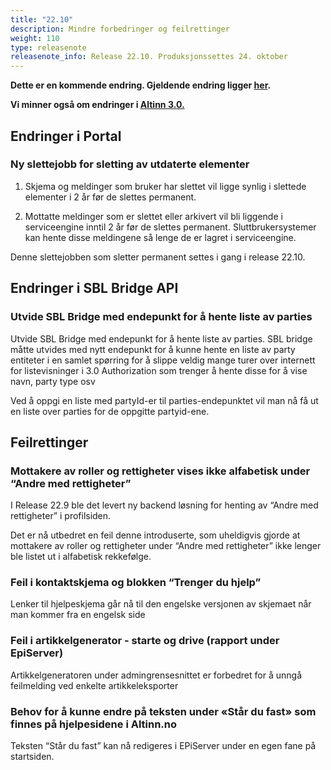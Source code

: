 ```yaml
---
title: "22.10"
description: Mindre forbedringer og feilrettinger
weight: 110
type: releasenote
releasenote_info: Release 22.10. Produksjonssettes 24. oktober
---
```

**Dette er en kommende endring. Gjeldende endring ligger [her](../22-9).**

**Vi minner også om endringer i [Altinn 3.0.](https://github.com/Altinn/altinn-studio/releases)**

## Endringer i Portal

### Ny slettejobb for sletting av utdaterte elementer

1)	Skjema og meldinger som bruker har slettet vil ligge synlig i slettede elementer i 2 år før de slettes permanent. 

2)	Mottatte meldinger som er slettet eller arkivert vil bli liggende i serviceengine inntil 2 år før de slettes permanent. Sluttbrukersystemer kan hente disse meldingene så lenge de er lagret i serviceengine.

Denne slettejobben som sletter permanent settes i gang i release 22.10.  

## Endringer i SBL Bridge API

### Utvide SBL Bridge med endepunkt for å hente liste av parties

Utvide SBL Bridge med endepunkt for å hente liste av parties. SBL bridge måtte utvides med nytt endepunkt for å kunne hente en liste av party entiteter i en samlet spørring for å slippe veldig mange turer over internett for listevisninger i 3.0 Authorization som trenger å hente disse for å vise navn, party type osv

Ved å oppgi en liste med partyId-er til parties-endepunktet vil man nå få ut en liste over parties for de oppgitte partyid-ene.

## Feilrettinger

### Mottakere av roller og rettigheter vises ikke alfabetisk under “Andre med rettigheter”

I Release 22.9 ble det levert ny backend løsning for henting av “Andre med rettigheter” i profilsiden.

Det er nå utbedret en feil denne introduserte, som uheldigvis gjorde at mottakere av roller og rettigheter under “Andre med rettigheter” ikke lenger ble listet ut i alfabetisk rekkefølge.

### Feil i kontaktskjema og blokken “Trenger du hjelp”

Lenker til hjelpeskjema går nå til den engelske versjonen av skjemaet når man kommer fra en engelsk side

### Feil i artikkelgenerator - starte og drive (rapport under EpiServer)

Artikkelgeneratoren under admingrensesnittet er forbedret for å unngå feilmelding ved enkelte artikkeleksporter

### Behov for å kunne endre på teksten under «Står du fast» som finnes på hjelpesidene i Altinn.no

Teksten “Står du fast” kan nå redigeres i EPiServer under en egen fane på startsiden.

